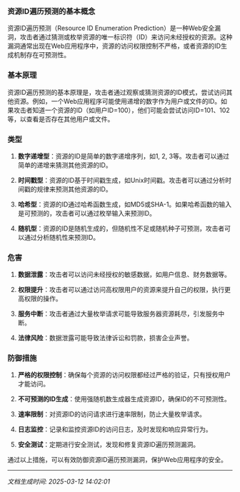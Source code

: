 ### 资源ID遍历预测的基本概念

资源ID遍历预测（Resource ID Enumeration Prediction）是一种Web安全漏洞，攻击者通过猜测或枚举资源的唯一标识符（ID）来访问未经授权的资源。这种漏洞通常出现在Web应用程序中，资源的访问权限控制不严格，或者资源的ID生成机制存在可预测性。

### 基本原理

资源ID遍历预测的基本原理是，攻击者通过观察或猜测资源的ID模式，尝试访问其他资源。例如，一个Web应用程序可能使用递增的数字作为用户或文件的ID。如果攻击者知道一个资源的ID（如用户ID=100），他们可能会尝试访问ID=101、102等，以查看是否存在其他用户或文件。

### 类型

1. **数字递增型**：资源的ID是简单的数字递增序列，如1, 2, 3等。攻击者可以通过简单的递增来猜测其他资源的ID。

2. **时间戳型**：资源的ID基于时间戳生成，如Unix时间戳。攻击者可以通过分析时间戳的规律来预测其他资源的ID。

3. **哈希型**：资源的ID通过哈希函数生成，如MD5或SHA-1。如果哈希函数的输入是可预测的，攻击者可以通过枚举输入来预测ID。

4. **随机型**：资源的ID是随机生成的，但随机性不足或随机种子可预测，攻击者可以通过分析随机性来预测ID。

### 危害

1. **数据泄露**：攻击者可以访问未经授权的敏感数据，如用户信息、财务数据等。

2. **权限提升**：攻击者可以通过访问高权限用户的资源来提升自己的权限，执行更高权限的操作。

3. **服务中断**：攻击者通过大量枚举请求可能导致服务器资源耗尽，引发服务中断。

4. **法律风险**：数据泄露可能导致法律诉讼和罚款，损害企业声誉。

### 防御措施

1. **严格的权限控制**：确保每个资源的访问权限都经过严格的验证，只有授权用户才能访问。

2. **不可预测的ID生成**：使用强随机数生成器生成资源ID，确保ID的不可预测性。

3. **速率限制**：对资源ID的访问请求进行速率限制，防止大量枚举请求。

4. **日志监控**：记录和监控资源ID的访问日志，及时发现和响应异常行为。

5. **安全测试**：定期进行安全测试，发现和修复资源ID遍历预测漏洞。

通过以上措施，可以有效防御资源ID遍历预测漏洞，保护Web应用程序的安全。

---

*文档生成时间: 2025-03-12 14:02:01*



















